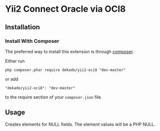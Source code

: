Yii2 Connect Oracle via OCI8
============================

Installation
------------

### Install With Composer

The preferred way to install this extension is through [composer](http://getcomposer.org/download/).

Either run

```
php composer.phar require dekado/yii2-oci8 "dev-master"
```

or add

```
"dekado/yii2-oci8": "dev-master"
```

to the require section of your `composer.json` file.

Usage
-----

Creates elements for NULL fields. The element values will be a PHP NULL.